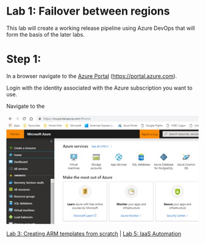 # Lab 1: Failover between regions

This lab will create a working release pipeline using Azure DevOps that will form the basis of the later labs.


# Step 1: 

In a browser navigate to the [Azure Portal](https://portal.azure.com) (https://portal.azure.com).

Login with the identity associated with the Azure subscription you want to use.

Navigate to the 

<img src="images/Lab1_1.jpg" width="624"/>


[Lab 3: Creating ARM templates from scratch](https://github.com/gidavies/AzureIaaSInfraLab/blob/master/MoveIaCLab3.md) | [Lab 5: IaaS Automation](https://github.com/gidavies/AzureIaaSInfraLab/blob/master/MoveIaCLab5.md)
